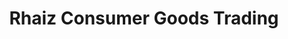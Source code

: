 ---
title: "Rhaiz Consumer Goods Trading"
url: /tarlac-city/rhaiz-consumer-goods-trading/
shop: Dorfladen
---